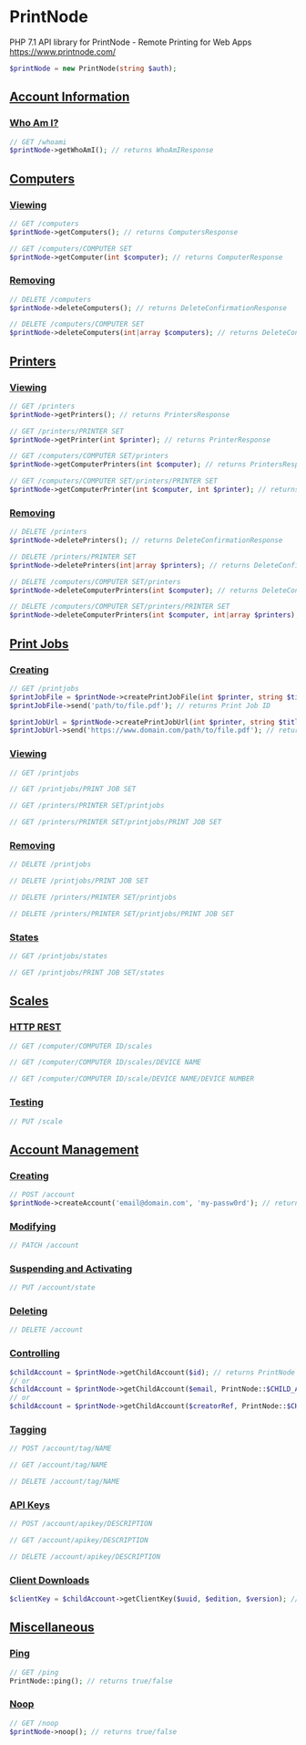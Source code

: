 # PrintNode
PHP 7.1 API library for PrintNode - Remote Printing for Web Apps https://www.printnode.com/

```php
$printNode = new PrintNode(string $auth);
```

## [Account Information](https://www.printnode.com/en/docs/api/curl#account-information)
### [Who Am I?](https://www.printnode.com/en/docs/api/curl#whoami)
```php
// GET /whoami
$printNode->getWhoAmI(); // returns WhoAmIResponse
```

## [Computers](https://www.printnode.com/en/docs/api/curl#computers)
### [Viewing](https://www.printnode.com/en/docs/api/curl#computers-viewing)
```php
// GET /computers
$printNode->getComputers(); // returns ComputersResponse

// GET /computers/COMPUTER SET
$printNode->getComputer(int $computer); // returns ComputerResponse
```
### [Removing](https://www.printnode.com/en/docs/api/curl#computers-removing)
```php
// DELETE /computers
$printNode->deleteComputers(); // returns DeleteConfirmationResponse

// DELETE /computers/COMPUTER SET
$printNode->deleteComputers(int|array $computers); // returns DeleteConfirmationResponse
```

## [Printers](https://www.printnode.com/en/docs/api/curl#printers)
### [Viewing](https://www.printnode.com/en/docs/api/curl#printers-viewing)
```php
// GET /printers
$printNode->getPrinters(); // returns PrintersResponse

// GET /printers/PRINTER SET
$printNode->getPrinter(int $printer); // returns PrinterResponse

// GET /computers/COMPUTER SET/printers
$printNode->getComputerPrinters(int $computer); // returns PrintersResponse

// GET /computers/COMPUTER SET/printers/PRINTER SET
$printNode->getComputerPrinter(int $computer, int $printer); // returns PrinterResponse
```
### [Removing](https://www.printnode.com/en/docs/api/curl#printers-removing)
```php
// DELETE /printers
$printNode->deletePrinters(); // returns DeleteConfirmationResponse

// DELETE /printers/PRINTER SET
$printNode->deletePrinters(int|array $printers); // returns DeleteConfirmationResponse

// DELETE /computers/COMPUTER SET/printers
$printNode->deleteComputerPrinters(int $computer); // returns DeleteConfirmationResponse

// DELETE /computers/COMPUTER SET/printers/PRINTER SET
$printNode->deleteComputerPrinters(int $computer, int|array $printers); // returns DeleteConfirmationResponse
```

## [Print Jobs](https://www.printnode.com/en/docs/api/curl#printjobs)
### [Creating](https://www.printnode.com/en/docs/api/curl#printjob-creating)
```php
// GET /printjobs
$printJobFile = $printNode->createPrintJobFile(int $printer, string $title, string $source); // returns PrintJobFile
$printJobFile->send('path/to/file.pdf'); // returns Print Job ID

$printJobUrl = $printNode->createPrintJobUrl(int $printer, string $title, string $source); // returns PrintJobUrl
$printJobUrl->send('https://www.domain.com/path/to/file.pdf'); // returns Print Job ID
```
### [Viewing](https://www.printnode.com/en/docs/api/curl#printjob-viewing)
```php
// GET /printjobs

// GET /printjobs/PRINT JOB SET

// GET /printers/PRINTER SET/printjobs

// GET /printers/PRINTER SET/printjobs/PRINT JOB SET

```
### [Removing](https://www.printnode.com/en/docs/api/curl#printjobs-removing)
```php
// DELETE /printjobs

// DELETE /printjobs/PRINT JOB SET

// DELETE /printers/PRINTER SET/printjobs

// DELETE /printers/PRINTER SET/printjobs/PRINT JOB SET

```

### [States](https://www.printnode.com/en/docs/api/curl#printjob-states)
```php
// GET /printjobs/states

// GET /printjobs/PRINT JOB SET/states

```

## [Scales](https://www.printnode.com/en/docs/api/curl#scales)
### [HTTP REST](https://www.printnode.com/en/docs/api/curl#scales-http)
```php
// GET /computer/COMPUTER ID/scales

// GET /computer/COMPUTER ID/scales/DEVICE NAME

// GET /computer/COMPUTER ID/scale/DEVICE NAME/DEVICE NUMBER

```
### [Testing](https://www.printnode.com/en/docs/api/curl#scales-testing)
```php
// PUT /scale

```

## [Account Management](https://www.printnode.com/en/docs/api/curl#account-management)
### [Creating](https://www.printnode.com/en/docs/api/curl#account-creation)
```php
// POST /account
$printNode->createAccount('email@domain.com', 'my-passw0rd'); // returns ChildAccountRequest
```
### [Modifying](https://www.printnode.com/en/docs/api/curl#account-modification)
```php
// PATCH /account

```
### [Suspending and Activating](https://www.printnode.com/en/docs/api/curl#account-suspension)
```php
// PUT /account/state

```
### [Deleting](https://www.printnode.com/en/docs/api/curl#account-deletion)
```php
// DELETE /account

```
### [Controlling](https://www.printnode.com/en/docs/api/curl#account-controlling)
```php
$childAccount = $printNode->getChildAccount($id); // returns PrintNode
// or
$childAccount = $printNode->getChildAccount($email, PrintNode::$CHILD_AUTH_BY_EMAIL); // returns PrintNode
// or
$childAccount = $printNode->getChildAccount($creatorRef, PrintNode::$CHILD_AUTH_BY_CREATOR_REF); // returns PrintNode
```
### [Tagging](https://www.printnode.com/en/docs/api/curl#account-tagging)
```php
// POST /account/tag/NAME

// GET /account/tag/NAME

// DELETE /account/tag/NAME

```
### [API Keys](https://www.printnode.com/en/docs/api/curl#account-apikeys)
```php
// POST /account/apikey/DESCRIPTION

// GET /account/apikey/DESCRIPTION

// DELETE /account/apikey/DESCRIPTION

```
### [Client Downloads](https://www.printnode.com/en/docs/api/curl#account-download-management)
```php
$clientKey = $childAccount->getClientKey($uuid, $edition, $version); // returns string 
```

## [Miscellaneous](https://www.printnode.com/en/docs/api/curl#misc)
### [Ping](https://www.printnode.com/en/docs/api/curl#misc-ping)
```php
// GET /ping
PrintNode::ping(); // returns true/false
```
### [Noop](https://www.printnode.com/en/docs/api/curl#misc-noop)
```php
// GET /noop
$printNode->noop(); // returns true/false
```

